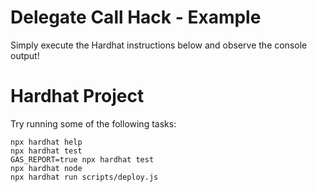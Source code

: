 # Delegate Call Hack - Example

Simply execute the Hardhat instructions below and observe the console output!

# Hardhat Project

Try running some of the following tasks:

```shell
npx hardhat help
npx hardhat test
GAS_REPORT=true npx hardhat test
npx hardhat node
npx hardhat run scripts/deploy.js
```
